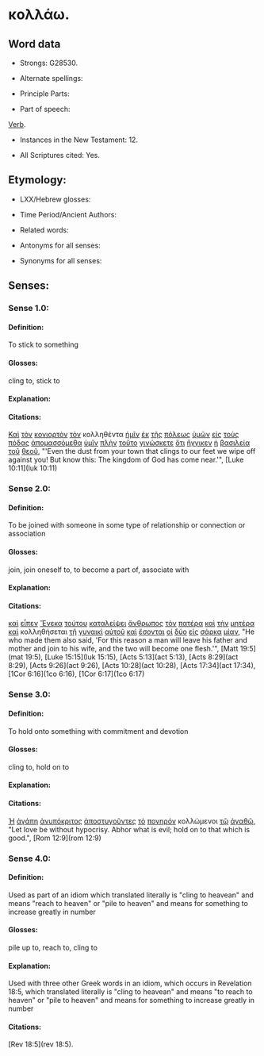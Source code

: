 # κολλάω.

<!-- Status: S2=Needs2ndReview -->
<!-- Lexica used for edits: BDAG, FFM, LN, BN, A-S -->

## Word data

* Strongs: G28530.


* Alternate spellings:

* Principle Parts: 

* Part of speech: 

[Verb](http://ugg.readthedocs.io/en/latest/verb.html).

* Instances in the New Testament: 12.

* All Scriptures cited: Yes.

## Etymology: 

* LXX/Hebrew glosses: 

* Time Period/Ancient Authors: 

* Related words: 

* Antonyms for all senses:

* Synonyms for all senses: 

## Senses:

### Sense 1.0:

#### Definition: 

To stick to something

#### Glosses:

cling to, stick to

#### Explanation:

#### Citations:

[Καὶ](../G25320/01.md) [τὸν](../G35880/01.md) [κονιορτὸν](../G28680/01.md) [τὸν](../G35880/01.md) κολληθέντα [ἡμῖν](../G14730/01.md) [ἐκ](../G15370/01.md) [τῆς](../G35880/01.md) [πόλεως](../G41720/01.md) [ὑμῶν](../G47710/01.md) [εἰς](../G15190/01.md) [τοὺς](../G35880/01.md) [πόδας](../G42280/01.md) [ἀπομασσόμεθα](../G06310/01.md) [ὑμῖν](../G47710/01.md) [πλὴν](../G41330/01.md) [τοῦτο](../G37780/01.md) [γινώσκετε](../G10970/01.md) [ὅτι](../G37540/01.md) [ἤγγικεν](../G14480/01.md) [ἡ](../G35880/01.md) [βασιλεία](../G09320/01.md) [τοῦ](../G35880/01.md) [θεοῦ](../G23160/01.md), 
"'Even the dust from your town that clings to our feet we wipe off against you! But know this: The kingdom of God has come near.'", 
[Luke 10:11](luk 10:11) 

### Sense 2.0:

#### Definition: 

To be joined with someone in some type of relationship or connection or association

#### Glosses:

join, join oneself to, to become a part of, associate with

#### Explanation:

#### Citations:

[καὶ](../G25320/01.md) [εἶπεν](../G30040/01.md) [Ἕνεκα](../G17520/01.md) [τούτου](../G37780/01.md) [καταλείψει](../G26410/01.md) [ἄνθρωπος](../G04440/01.md) [τὸν](../G35880/01.md) [πατέρα](../G39620/01.md) [καὶ](../G25320/01.md) [τὴν](../G35880/01.md) [μητέρα](../G33840/01.md) [καὶ](../G25320/01.md) κολληθήσεται [τῇ](../G35880/01.md) [γυναικὶ](../G11350/01.md) [αὐτοῦ](../G08460/01.md) [καὶ](../G25320/01.md) [ἔσονται](../G99999/01.md) [οἱ](../G35880/01.md) [δύο](../G14170/01.md) [εἰς](../G15190/01.md) [σάρκα](../G45610/01.md) [μίαν](../G15200/01.md), 
"He who made them also said, 'For this reason a man will leave his father and mother and join to his wife, and the two will become one flesh.'", 
[Matt 19:5](mat 19:5),  [Luke 15:15](luk 15:15),  [Acts 5:13](act 5:13),  [Acts 8:29](act 8:29),  [Acts 9:26](act 9:26),  [Acts 10:28](act 10:28),  [Acts 17:34](act 17:34),  [1Cor 6:16](1co 6:16),  [1Cor 6:17](1co 6:17)  

### Sense 3.0:

#### Definition: 

To hold onto something with commitment and devotion

#### Glosses:

cling to, hold on to

#### Explanation:

#### Citations:

[Ἡ](../G35880/01.md) [ἀγάπη](../G00260/01.md) [ἀνυπόκριτος](../G05050/01.md) [ἀποστυγοῦντες](../G06550/01.md) [τὸ](../G35880/01.md) [πονηρόν](../G41900/01.md) κολλώμενοι [τῷ](../G35880/01.md) [ἀγαθῷ](../G00180/01.md), 
"Let love be without hypocrisy. Abhor what is evil; hold on to that which is good.", 
[Rom 12:9](rom 12:9) 


### Sense 4.0:

#### Definition: 

Used as part of an idiom which translated literally is "cling to heavean" and means "reach to heaven" or "pile to heaven" and means for something to increase greatly in number 

#### Glosses:

pile up to, reach to, cling to

#### Explanation:

Used with three other Greek words in an idiom, which occurs in Revelation 18:5, which translated literally is "cling to heavean" and means "to reach to heaven" or "pile to heaven" and means for something to increase greatly in number 


#### Citations:

[Rev 18:5](rev 18:5).